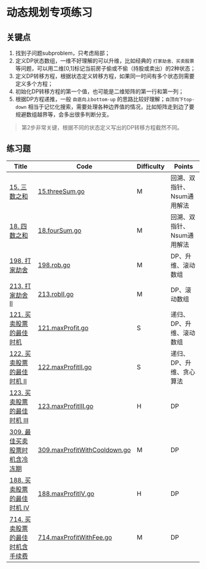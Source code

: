 # 动态规划专项练习

## 关键点

1. 找到子问题subproblem，只考虑局部；
2. 定义DP状态数组，一维不好理解的可以升维，比如经典的 `打家劫舍、买卖股票` 等问题，可以用二维[0,1]标记当前房子偷或不偷（持股或卖出）的2种状态；
3. 定义DP转移方程，根据状态定义转移方程，如果同一时间有多个状态则需要定义多个方程；
4. 初始化DP转移方程的第一个值，也可能是二维矩阵的第一行和第一列；
5. 根据DP方程递推，一般 `自底向上bottom-up` 的思路比较好理解；`自顶向下top-down` 相当于记忆化搜索，需要处理各种边界值的情况，比如矩阵走到边了要规避数组越界等，会多出很多判断分支。

> 第2步非常关键，根据不同的状态定义写出的DP转移方程截然不同。

## 练习题

| Title | Code | <span id="Top">Difficulty</span> | Points |
| ----- | ---- | -------------------------------- |--------|
|[15. 三数之和](https://leetcode-cn.com/problems/3sum/)|[15.threeSum.go](15.threeSum.go)|M|回溯、双指针、Nsum通用解法|
|[18. 四数之和](https://leetcode-cn.com/problems/4sum/)|[18.fourSum.go](18.fourSum.go)|M|回溯、双指针、Nsum通用解法|
|[198. 打家劫舍](https://leetcode-cn.com/problems/house-robber/)|[198.rob.go](198.rob.go)|M|DP、升维、滚动数组|
|[213. 打家劫舍 II](https://leetcode-cn.com/problems/house-robber-ii/)|[213.robII.go](213.robII.go)|M|DP、滚动数组|
|[121. 买卖股票的最佳时机](https://leetcode-cn.com/problems/best-time-to-buy-and-sell-stock/)|[121.maxProfit.go](121.maxProfit.go)|S|递归、DP、升维、滚动数组|
|[122. 买卖股票的最佳时机 II](https://leetcode-cn.com/problems/best-time-to-buy-and-sell-stock-ii/)|[122.maxProfitII.go](122.maxProfitII.go)|S|递归、DP、升维、贪心算法|
|[123. 买卖股票的最佳时机 III](https://leetcode-cn.com/problems/best-time-to-buy-and-sell-stock-iii/)|[123.maxProfitIII.go](123.maxProfitIII.go)|H|DP|
|[309. 最佳买卖股票时机含冷冻期](https://leetcode-cn.com/problems/best-time-to-buy-and-sell-stock-with-cooldown/)|[309.maxProfitWithCooldown.go](123.maxProfitIII.go)|M|DP|
|[188. 买卖股票的最佳时机 IV](https://leetcode-cn.com/problems/best-time-to-buy-and-sell-stock-iv/)|[188.maxProfitIV.go](188.maxProfitIV.go)|H|DP|
|[714. 买卖股票的最佳时机含手续费](https://leetcode-cn.com/problems/best-time-to-buy-and-sell-stock-with-transaction-fee/)|[714.maxProfitWithFee.go](714.maxProfitWithFee.go)|M|DP|
